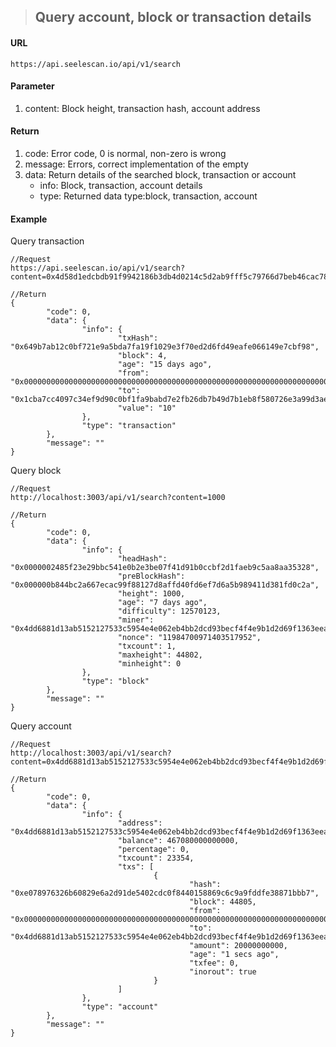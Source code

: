 >## Query account, block or transaction details
#### URL
	https://api.seelescan.io/api/v1/search

#### Parameter 
1. content: Block height, transaction hash, account address

#### Return
1. code: Error code, 0 is normal, non-zero is wrong
2. message: Errors, correct implementation of the empty
3. data: Return details of the searched block, transaction or account
	- info: Block, transaction, account details
	- type: Returned data type:block, transaction, account

#### Example
Query transaction
	
	//Request
	https://api.seelescan.io/api/v1/search?content=0x4d58d1edcbdb91f9942186b3db4d0214c5d2ab9fff5c79766d7beb46cac7881f
	
	//Return
	{
			"code": 0, 
			"data": {
					"info": {
							"txHash": "0x649b7ab12c0bf721e9a5bda7fa19f1029e3f70ed2d6fd49eafe066149e7cbf98", 
							"block": 4, 
							"age": "15 days ago", 
							"from": "0x00000000000000000000000000000000000000000000000000000000000000000000000000000000000000000000000000000000000000000000000000000000", 
							"to": "0x1cba7cc4097c34ef9d90c0bf1fa9babd7e2fb26db7b49d7b1eb8f580726e3a99d3aec263fc8de535e74a79138622d320b3765b0a75fabd084985c456c6fe65bb", 
							"value": "10"
					}, 
					"type": "transaction"
			}, 
			"message": ""
	}

Query block
	
	//Request
	http://localhost:3003/api/v1/search?content=1000
	
	//Return
	{
			"code": 0, 
			"data": {
					"info": {
							"headHash": "0x0000002485f23e29bbc541e0b2e3be07f41d91b0ccbf2d1faeb9c5aa8aa35328", 
							"preBlockHash": "0x000000b844bc2a667ecac99f88127d8affd40fd6ef7d6a5b989411d381fd0c2a", 
							"height": 1000, 
							"age": "7 days ago", 
							"difficulty": 12570123, 
							"miner": "0x4dd6881d13ab5152127533c5954e4e062eb4bb2dcd93becf4f4e9b1d2d69f1363eea0395e8e76a2716b033d1e3cc8da2bf24811b1e31a86ac8bcacca4c4b29bd", 
							"nonce": "11984700971403517952", 
							"txcount": 1, 
							"maxheight": 44802, 
							"minheight": 0
					}, 
					"type": "block"
			}, 
			"message": ""
	}
	
Query account
	
	//Request
	http://localhost:3003/api/v1/search?content=0x4dd6881d13ab5152127533c5954e4e062eb4bb2dcd93becf4f4e9b1d2d69f1363eea0395e8e76a2716b033d1e3cc8da2bf24811b1e31a86ac8bcacca4c4b29bd
	
	//Return
	{
			"code": 0, 
			"data": {
					"info": {
							"address": "0x4dd6881d13ab5152127533c5954e4e062eb4bb2dcd93becf4f4e9b1d2d69f1363eea0395e8e76a2716b033d1e3cc8da2bf24811b1e31a86ac8bcacca4c4b29bd", 
							"balance": 467080000000000, 
							"percentage": 0, 
							"txcount": 23354, 
							"txs": [
									{
											"hash": "0xe078976326b60829e6a2d91de5402cdc0f8440158869c6c9a9fddfe38871bbb7", 
											"block": 44805, 
											"from": "0x00000000000000000000000000000000000000000000000000000000000000000000000000000000000000000000000000000000000000000000000000000000", 
											"to": "0x4dd6881d13ab5152127533c5954e4e062eb4bb2dcd93becf4f4e9b1d2d69f1363eea0395e8e76a2716b033d1e3cc8da2bf24811b1e31a86ac8bcacca4c4b29bd", 
											"amount": 20000000000, 
											"age": "1 secs ago", 
											"txfee": 0, 
											"inorout": true
									}
							]
					}, 
					"type": "account"
			}, 
			"message": ""
	}
